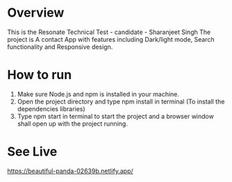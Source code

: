 # Overview

This is the Resonate Technical Test - candidate - Sharanjeet Singh
The project is A contact App with features including Dark/light mode, Search functionality and Responsive design.

# How to run

1. Make sure Node.js and npm is installed in your machine.
2. Open the project directory and type npm install in terminal (To install the dependencies libraries)
3. Type npm start in terminal to start the project and a browser window shall open up with the project running.

# See Live

https://beautiful-panda-02639b.netlify.app/
